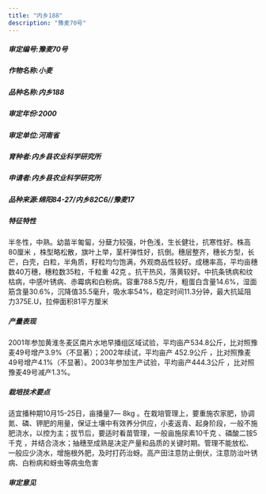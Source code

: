 ```yaml
---
title: "内乡188"
description: "豫麦70号"
---
```

##### 审定编号:豫麦70号

##### 作物名称:小麦

##### 品种名称:内乡188

##### 审定年份:2000

##### 审定单位:河南省

##### 育种者:内乡县农业科学研究所

##### 申请者:内乡县农业科学研究所

##### 品种来源:绵阳84-27/内乡82C6//豫麦17

##### 特征特性
半冬性，中熟。幼苗半匍匐，分蘖力较强，叶色浅，生长健壮，抗寒性好。株高 80厘米 ，株型略松散，旗叶上举，茎杆弹性好，抗倒。穗层整齐，穗长方型，长芒，白壳，白粒，半角质，籽粒均匀饱满，外观商品性较好。成穗率高，平均亩穗数40万穗，穗粒数35粒，千粒重 42克 。抗干热风，落黄较好。中抗条锈病和纹枯病，中感叶锈病、赤霉病和白粉病。容重788.5克/升，粗蛋白含量14.6%，湿面筋含量30.6%，沉降值35.5毫升，吸水率54%，稳定时间11.3分钟，最大抗延阻力375E.U，拉伸面积81平方厘米

##### 产量表现
2001年参加黄淮冬麦区南片水地早播组区域试验，平均亩产534.8公斤，比对照豫麦49号增产3.9%（不显著）；2002年续试，平均亩产 452.9公斤 ，比对照豫麦49号增产4.1%（不显著）。2003年参加生产试验，平均亩产444.3公斤 ，比对照豫麦49号减产1.3%。

##### 栽培技术要点
适宜播种期10月15-25日，亩播量7― 8kg 。在栽培管理上，要重施农家肥，协调氮、磷、钾肥的用量，保证土壤中有效养分供应，小麦返青、起身阶段，一般不施肥浇水，以控为主；拔节后，要适时看苗管理，一般亩施尿素10千克 、磷酸二铵5千克 ，并结合浇水；抽穗至成熟是决定产量和品质的关键时期。管理不能放松、一般应少浇水，增施根外肥，及时打药治蚜。高产田注意防止倒伏，注意防治叶锈病、白粉病和蚜虫等病虫危害

##### 审定意见

